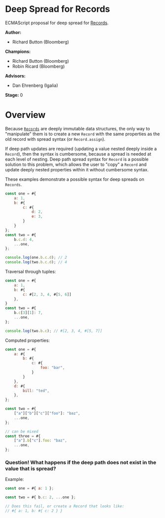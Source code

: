 # Deep Spread for Records

ECMAScript proposal for deep spread for [Records](https://github.com/tc39/proposal-record-tuple).

**Author:**

- Richard Button (Bloomberg)

**Champions:**

- Richard Button (Bloomberg)
- Robin Ricard (Bloomberg)

**Advisors:**

- Dan Ehrenberg (Igalia)

**Stage:** 0

# Overview

Because [`Records`](https://github.com/tc39/proposal-record-tuple) are deeply immutable data structures, the only way to "manipulate" them is to create a new `Record` with the same properties as the old record with spread syntax (or `Record.assign`).

If deep path updates are required (updating a value nested deeply inside a `Record`), then the syntax is
cumbersome, because a spread is needed at each level of nesting. Deep path spread syntax for `Record` is a possible solution to this problem, which allows the user to "copy" a `Record` and update deeply nested
properties within it without cumbersome syntax.

These examples demonstrate a possible syntax for deep spreads on `Records`.

```js
const one = #{
    a: 1,
    b: #{
        c: #{
            d: 2,
            e: 3,
        }
    }
};
const two = #{
    b.c.d: 4,
    ...one,
};

console.log(one.b.c.d); // 2
console.log(two.b.c.d); // 4
```

Traversal through tuples:

```js
const one = #{
    a: 1,
    b: #{
        c: #[2, 3, 4, #[5, 6]]
    },
}
const two = #{
    b.c[3][1]: 7,
    ...one,
};

console.log(two.b.c); // #[2, 3, 4, #[5, 7]]
```

Computed properties:

```js
const one = #{
    a: #{
        b: #{
            c: #{
                foo: "bar",
            }
        }
    },
    d: #{
        bill: "ted",
    },
};

const two = #{
    ["a"]["b"]["c"]["foo"]: "baz",
    ...one,
};

// can be mixed
const three = #{
    ["a"].b["c"].foo: "baz",
    ...one,
};
```

### Question! What happens if the deep path does not exist in the value that is spread?

Example:

```js
const one = #{ a: 1 };

const two = #{ b.c: 2, ...one };

// Does this fail, or create a Record that looks like:
// #{ a: 1, b: #{ c: 2 } }
```
